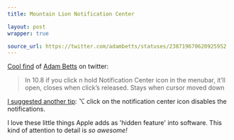```yaml
---
title: Mountain Lion Notification Center

layout: post
wrapper: true

source_url: https://twitter.com/adambetts/statuses/238719670620925952
---
```

[Cool find](https://twitter.com/adambetts/statuses/238719670620925952) of [Adam Betts](//twitter.com/adambetts "@adambetts") on twitter:

> In 10.8 if you click n hold Notification Center icon in the menubar, it’ll open, closes when click’s released. Stays when cursor moved down

[I suggested another tip](https://twitter.com/brtdv/status/238721580560175104): ⌥ click on the notification center icon disables the notifications.

I love these little things Apple adds as 'hidden feature' into software. This kind of attention to detail is *so awesome!*